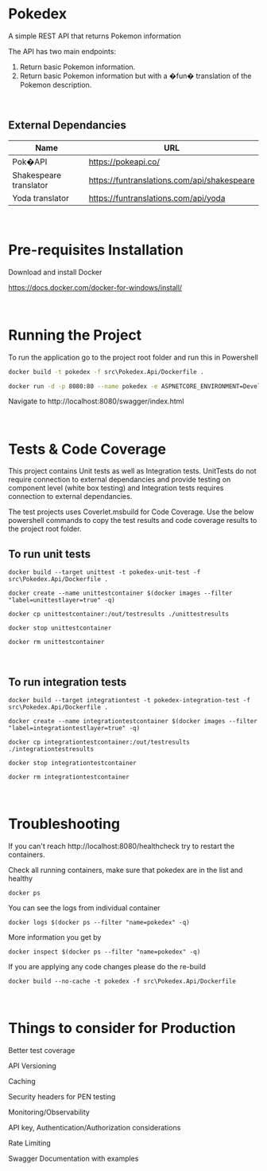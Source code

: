 # Pokedex
 A simple REST API that returns Pokemon information

 The API has two main endpoints:
1. Return basic Pokemon information.
2. Return basic Pokemon information but with a �fun� translation of the Pokemon description.

<br />

## External Dependancies

| Name   | URL   |
| ------ | ------ |
|Pok�API | https://pokeapi.co/ |
|Shakespeare translator | https://funtranslations.com/api/shakespeare |
|Yoda translator | https://funtranslations.com/api/yoda |

<br />

# Pre-requisites Installation

Download and install Docker

https://docs.docker.com/docker-for-windows/install/

<br />

# Running the Project
To run the application go to the project root folder and run this in Powershell

```sh
docker build -t pokedex -f src\Pokedex.Api/Dockerfile .
```

```sh
docker run -d -p 8080:80 --name pokedex -e ASPNETCORE_ENVIRONMENT=Development pokedex
```
Navigate to http://localhost:8080/swagger/index.html

<br />

# Tests & Code Coverage
This project contains Unit tests as well as Integration tests. UnitTests do not require connection to external dependancies and provide testing on component level (white box testing) and Integration tests requires connection to external dependancies. 

The test projects uses Coverlet.msbuild for Code Coverage. Use the below powershell commands to copy the test results and code coverage results to the project root folder.

## To run unit tests

```
docker build --target unittest -t pokedex-unit-test -f src\Pokedex.Api/Dockerfile .
```

```
docker create --name unittestcontainer $(docker images --filter "label=unittestlayer=true" -q)
```
```
docker cp unittestcontainer:/out/testresults ./unittestresults
```
```
docker stop unittestcontainer
```
```
docker rm unittestcontainer
```

<br />

## To run integration tests

```
docker build --target integrationtest -t pokedex-integration-test -f src\Pokedex.Api/Dockerfile .
```

```
docker create --name integrationtestcontainer $(docker images --filter "label=integrationtestlayer=true" -q)
```
```
docker cp integrationtestcontainer:/out/testresults ./integrationtestresults
```
```
docker stop integrationtestcontainer
```
```
docker rm integrationtestcontainer
```

<br />

# Troubleshooting
If you can't reach http://localhost:8080/healthcheck try to restart the containers.

Check all running containers, make sure that pokedex are in the list and healthy
```
docker ps
```
You can see the logs from individual container
```
docker logs $(docker ps --filter "name=pokedex" -q)
```
More information you get by
```
docker inspect $(docker ps --filter "name=pokedex" -q)
```
If you are applying any code changes please do the re-build
```
docker build --no-cache -t pokedex -f src\Pokedex.Api/Dockerfile 
```
<br />

# Things to consider for Production

Better test coverage

API Versioning

Caching

Security headers for PEN testing

Monitoring/Observability 

API key, Authentication/Authorization considerations

Rate Limiting

Swagger Documentation with examples
